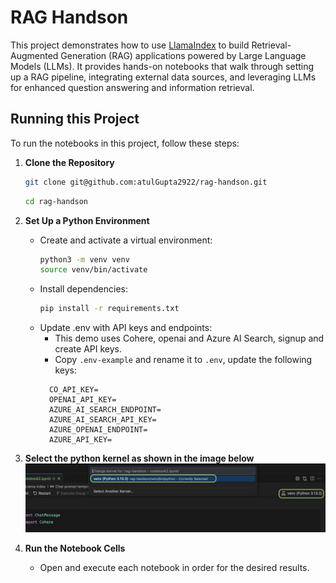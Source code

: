 # RAG Handson
This project demonstrates how to use [LlamaIndex](https://github.com/jerryjliu/llama_index) to build Retrieval-Augmented Generation (RAG) applications powered by Large Language Models (LLMs). It provides hands-on notebooks that walk through setting up a RAG pipeline, integrating external data sources, and leveraging LLMs for enhanced question answering and information retrieval.

## Running this Project

To run the notebooks in this project, follow these steps:

1. **Clone the Repository**
    ```bash
    git clone git@github.com:atulGupta2922/rag-handson.git
    ```
    ```bash
    cd rag-handson
    ```

2. **Set Up a Python Environment**
    - Create and activate a virtual environment:
      ```bash
      python3 -m venv venv
      source venv/bin/activate
      ```
    - Install dependencies:
      ```bash
      pip install -r requirements.txt
      ```
    - Update .env with API keys and endpoints:
      - This demo uses Cohere, openai and Azure AI Search, signup and create API keys.
      - Copy `.env-example` and rename it to `.env`, update the following keys:
      ```
        CO_API_KEY=
        OPENAI_API_KEY=
        AZURE_AI_SEARCH_ENDPOINT=
        AZURE_AI_SEARCH_API_KEY=
        AZURE_OPENAI_ENDPOINT=
        AZURE_API_KEY=
      ```

3. **Select the python kernel as shown in the image below**
    ![alt text](image.png)

4. **Run the Notebook Cells**
    - Open and execute each notebook in order for the desired results.

